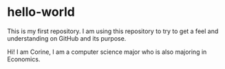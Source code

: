 # hello-world
This is my first repository. I am using this repository to try to get a feel and understanding on GitHub and its purpose. 

Hi! I am Corine,
I am a computer science major who is also majoring in Economics. 
